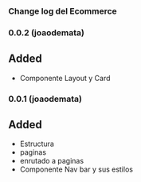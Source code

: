### Change log del Ecommerce


### 0.0.2 (joaodemata)

## Added

- Componente Layout y Card

### 0.0.1 (joaodemata)

## Added

- Estructura 
- paginas 
- enrutado a paginas
- Componente Nav bar y sus estilos

